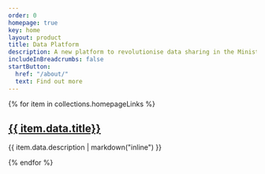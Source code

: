 ```yaml
---
order: 0
homepage: true
key: home
layout: product
title: Data Platform
description: A new platform to revolutionise data sharing in the Ministry of Justice
includeInBreadcrumbs: false
startButton:
  href: "/about/"
  text: Find out more
---
```

<div class="govuk-grid-row">
{% for item in collections.homepageLinks %}
  <section class="govuk-grid-column-one-third-from-desktop govuk-!-margin-bottom-8">
    <h2 class="govuk-heading-m govuk-!-font-size-27"><a href="{{ item.url | url }}">{{ item.data.title}}</a></h2>
    <p class="govuk-body">{{ item.data.description | markdown("inline") }}</p>
  </section>
{% endfor %}
</div>